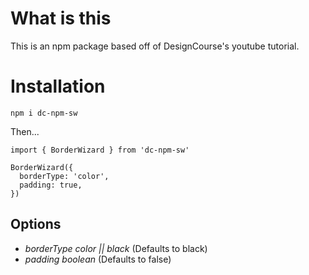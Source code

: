 # What is this

This is an npm package based off of DesignCourse's youtube tutorial.

# Installation

`npm i dc-npm-sw`

Then...

```
import { BorderWizard } from 'dc-npm-sw'

BorderWizard({
  borderType: 'color',
  padding: true,
})
```

## Options

* *borderType* _color || black_ (Defaults to black)
* *padding* _boolean_ (Defaults to false) 
